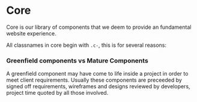 Core
====

Core is our library of components that we deem to provide an fundamental website experience.

All classnames in core begin with `.c-`, this is for several reasons:

### Greenfield components vs Mature Components

A greenfield component may have come to life inside a project in order to meet client requirements.
Usually these components are preceeded by signed off requirements, wireframes and designs reviewed by developers, project time quoted by all those involved.

